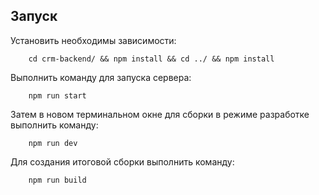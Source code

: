 ## Запуск

Установить необходимы зависимости:

```shell
    cd crm-backend/ && npm install && cd ../ && npm install
```

Выполнить команду для запуска сервера:

```shell
    npm run start
```

Затем в новом терминальном окне для сборки в режиме разработке выполнить команду:

```shell
    npm run dev
```

Для создания итоговой сборки выполнить команду:

```shell
    npm run build
```
